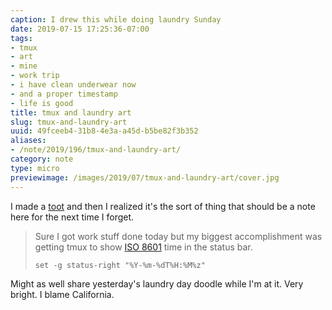 ```yaml
---
caption: I drew this while doing laundry Sunday
date: 2019-07-15 17:25:36-07:00
tags:
- tmux
- art
- mine
- work trip
- i have clean underwear now
- and a proper timestamp
- life is good
title: tmux and laundry art
slug: tmux-and-laundry-art
uuid: 49fceeb4-31b8-4e3a-a45d-b5be82f3b352
aliases:
- /note/2019/196/tmux-and-laundry-art/
category: note
type: micro
previewimage: /images/2019/07/tmux-and-laundry-art/cover.jpg
---
```

I made a [toot][] and then I realized it's the sort of thing that should be
a note here for the next time I forget.

[toot]: https://hackers.town/@randomgeek/102448275832514625

> Sure I got work stuff done today but my biggest accomplishment was getting tmux
> to show [ISO 8601][] time in the status bar.
>
>     set -g status-right "%Y-%m-%dT%H:%M%z"

[ISO 8601]: https://en.wikipedia.org/wiki/ISO_8601

Might as well share yesterday's laundry day doodle while I'm at it. Very
bright. I blame California.